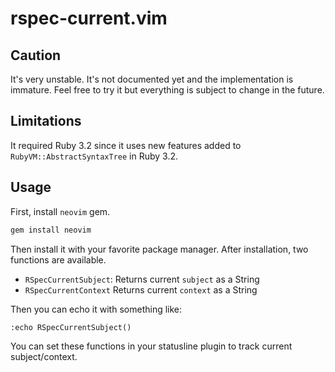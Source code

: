 # rspec-current.vim

## Caution

It's very unstable. It's not documented yet and the implementation is immature. Feel free to try it but everything is subject to change in the future.

## Limitations

It required Ruby 3.2 since it uses new features added to `RubyVM::AbstractSyntaxTree` in Ruby 3.2.

## Usage

First, install `neovim` gem.

```sh
gem install neovim
```

Then install it with your favorite package manager. After installation, two functions are available.

* `RSpecCurrentSubject`: Returns current `subject` as a String
* `RSpecCurrentContext` Returns current `context` as a String

Then you can echo it with something like:

```vim
:echo RSpecCurrentSubject()
```

You can set these functions in your statusline plugin to track current subject/context.
